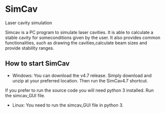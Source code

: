 # SimCav
Laser cavity simulation


Simcav is a PC program to simulate laser cavities. It is able to calculate a stable cavity for someconditions given by the user. It also provides common functionalities, such as drawing the cavities,calculate beam sizes and provide stability ranges.


## How to start SimCav

* Windows:
You can download the v4.7 release. Simply download and unzip at your preferred location. Then run the SimCav4.7 shortcut.

If you prefer to run the source code you will need python 3 installed. Run the simcav_GUI file.

* Linux:
You need to run the simcav_GUI file in python 3.
